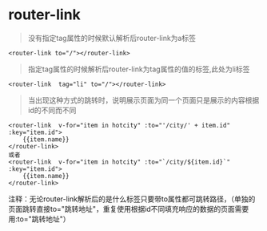 # router-link
> 没有指定tag属性的时候默认解析后router-link为a标签

```
<router-link to="/"></router-link>
```
> 指定tag属性的时候解析后router-link为tag属性的值的标签,此处为li标签

```
<router-link  tag="li" to="/"></router-link>
```
> 当出现这种方式的跳转时，说明展示页面为同一个页面只是展示的内容根据id的不同而不同

```
<router-link  v-for="item in hotcity" :to="'/city/' + item.id" :key="item.id">
    {{item.name}}
</router-link>
或者
<router-link  v-for="item in hotcity" :to="`/city/${item.id}`" :key="item.id">
    {{item.name}}
</router-link>
```
注释：无论router-link解析后的是什么标签只要带to属性都可跳转路径，（单独的页面跳转直接to="跳转地址"，重复使用根据id不同填充响应的数据的页面需要用:to="跳转地址"）